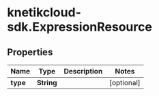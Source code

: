 # knetikcloud-sdk.ExpressionResource

## Properties
Name | Type | Description | Notes
------------ | ------------- | ------------- | -------------
**type** | **String** |  | [optional] 


